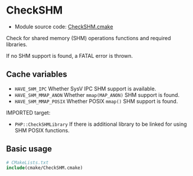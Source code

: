 <!-- This is auto-generated file. -->
# CheckSHM

* Module source code: [CheckSHM.cmake](https://github.com/petk/php-build-system/blob/master/cmake/ext/opcache/cmake/CheckSHM.cmake)

Check for shared memory (SHM) operations functions and required libraries.

If no SHM support is found, a FATAL error is thrown.

## Cache variables

* `HAVE_SHM_IPC`
  Whether SysV IPC SHM support is available.
* `HAVE_SHM_MMAP_ANON`
  Whether `mmap(MAP_ANON)` SHM support is found.
* `HAVE_SHM_MMAP_POSIX`
  Whether POSIX `mmap()` SHM support is found.

IMPORTED target:

* `PHP::CheckSHMLibrary`
  If there is additional library to be linked for using SHM POSIX functions.

## Basic usage

```cmake
# CMakeLists.txt
include(cmake/CheckSHM.cmake)
```
